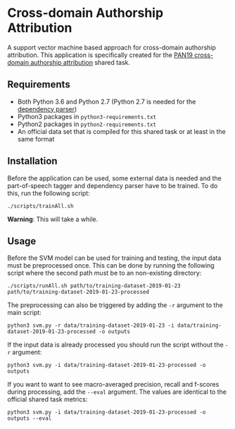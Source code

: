 # Cross-domain Authorship Attribution

A support vector machine based approach for cross-domain authorship attribution. This application is specifically created for the [PAN19 cross-domain authorship attribution](https://pan.webis.de/clef19/pan19-web/author-identification.html) shared task.

## Requirements
 - Both Python 3.6 and Python 2.7 (Python 2.7 is needed for the [dependency parser](https://github.com/UppsalaNLP/uuparser))
 - Python3 packages in `python3-requirements.txt`
 - Python2 packages in `python2-requirements.txt`
 - An official data set that is compiled for this shared task or at least in the same format

## Installation
Before the application can be used, some external data is needed and the part-of-speech tagger and dependency parser have to be trained. To do this, run the following script:
    
    ./scripts/trainAll.sh

**Warning**: This will take a while.

## Usage
Before the SVM model can be used for training and testing, the input data must be preprocessed once. This can be done by running the following script where the second path must be to an non-existing directory:

    ./scripts/runAll.sh path/to/training-dataset-2019-01-23 path/to/training-dataset-2019-01-23-processed

The preprocessing can also be triggered by adding the `-r` argument to the main script:

    python3 svm.py -r data/training-dataset-2019-01-23 -i data/training-dataset-2019-01-23-processed -o outputs

If the input data is already processed you should run the script without the `-r` argument:

    python3 svm.py -i data/training-dataset-2019-01-23-processed -o outputs

If you want to want to see macro-averaged precision, recall and f-scores during processing, add the `--eval` argument. The values are identical to the official shared task metrics:

    python3 svm.py -i data/training-dataset-2019-01-23-processed -o outputs --eval